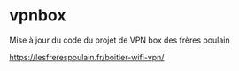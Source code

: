 # vpnbox
Mise à jour du code du projet de VPN box des frères poulain

https://lesfrerespoulain.fr/boitier-wifi-vpn/


